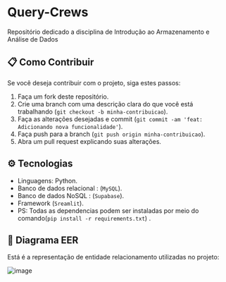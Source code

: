 # Query-Crews
Repositório dedicado a disciplina de Introdução ao Armazenamento e Análise de Dados

## **📋 Como Contribuir**

Se você deseja contribuir com o projeto, siga estes passos:

1. Faça um fork deste repositório.
2. Crie uma branch com uma descrição clara do que você está trabalhando (`git checkout -b minha-contribuicao`).
3. Faça as alterações desejadas e commit (`git commit -am 'feat: Adicionando nova funcionalidade'`).
4. Faça push para a branch (`git push origin minha-contribuicao`).
5. Abra um pull request explicando suas alterações.

## **⚙️ Tecnologias**

- Linguagens: Python.
- Banco de dados relacional : (`MySQL`).
- Banco de dados NoSQL : (`Supabase`).
- Framework (`Sreamlit`).
- PS: Todas as dependencias podem ser instaladas por meio do comando(`pip install -r requirements.txt`) .

## **📜 Diagrama EER**

Está é a representação de entidade relacionamento utilizadas no projeto:

![image](https://github.com/user-attachments/assets/6db08247-cb05-4c06-8b5f-a6fb75d98e69)

